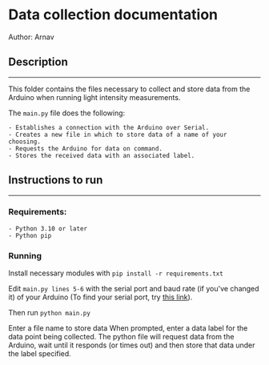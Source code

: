 # Data collection documentation
Author: Arnav

## Description
---

This folder contains the files necessary to collect and store data from the Arduino when running light intensity measurements.

The `main.py` file does the following:

    - Establishes a connection with the Arduino over Serial.
    - Creates a new file in which to store data of a name of your choosing.
    - Requests the Arduino for data on command.
    - Stores the received data with an associated label.


## Instructions to run
---

### Requirements:
    - Python 3.10 or later
    - Python pip
    
### Running

Install necessary modules with `pip install -r requirements.txt`

Edit `main.py lines 5-6` with the serial port and baud rate (if you've changed it) of your Arduino (To find your serial port, try [this link](https://uk.mathworks.com/help/supportpkg/arduinoio/ug/find-arduino-port-on-windows-mac-and-linux.html)).

Then run `python main.py`

Enter a file name to store data
When prompted, enter a data label for the data point being collected. The python file will request data from the Arduino, wait until it responds (or times out) and then store that data under the label specified.


